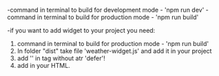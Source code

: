 -command in terminal to build for development mode - 'npm run dev'
-command in terminal to build for production mode - 'npm run build'

-if you want to add widget to your project you need:

1. command in terminal to build for production mode - 'npm run build'
2. In folder "dist" take file 'weather-widget.js' and add it in your project
3. add '<script src="path/to/weather-widget.js"></script>' in tag <head> without atr 'defer'!
4. add <weather-widget></weather-widget> in your HTML.
